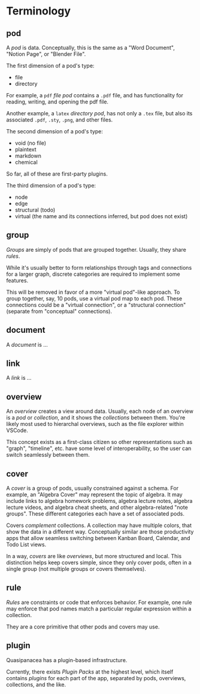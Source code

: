 # Terminology

## pod

A _pod_ is data. Conceptually, this is the same as a "Word Document", "Notion Page", or "Blender File".

The first dimension of a pod's type:

- file
- directory

For example, a `pdf` _file pod_ contains a `.pdf` file, and has functionality for reading, writing, and opening the pdf file.

Another example, a `latex` _directory pod_, has not only a `.tex` file, but also its associated `.pdf`, `.sty`, `.png`, and other files.

The second dimension of a pod's type:

- void (no file)
- plaintext
- markdown
- chemical

So far, all of these are first-party plugins.

The third dimension of a pod's type:

- node
- edge
- structural (todo)
- virtual (the name and its connections inferred, but pod does not exist)

## group

_Groups_ are simply of pods that are grouped together. Usually, they share _rules_.

While it's usually better to form relationships through tags and connections for a larger graph, discrete categories are required to implement some features.

This will be removed in favor of a more "virtual pod"-like approach. To group together, say, 10 pods, use a virtual pod map to each pod. These connections could be a "virtual connection", or a "structural connection" (separate from "conceptual" connections).

## document

A _document_ is ...

## link

A _link_ is ...

## overview

An _overview_ creates a view around data. Usually, each node of an overview is a _pod_ or _collection_, and it shows the _collections_ between them. You're likely most used to hierarchal overviews, such as the file explorer within VSCode.

This concept exists as a first-class citizen so other representations such as "graph", "timeline", etc. have some level of interoperability, so the user can switch seamlessly between them.

## cover

A _cover_ is a group of pods, usually constrained against a schema. For example, an "Algebra Cover" may represent the topic of algebra. It may include links to algebra homework problems, algebra lecture notes, algebra lecture videos, and algebra cheat sheets, and other algebra-related "note groups". These different categories each have a set of associated pods.

Covers _complement_ collections. A collection may have multiple colors, that show the data in a different way. Conceptually similar are those productivity apps that allow seamless switching between Kanban Board, Calendar, and Todo List views.

In a way, _covers_ are like _overviews_, but more structured and local. This distinction helps keep covers simple, since they only cover pods, often in a single group (not multiple groups or covers themselves).

## rule

_Rules_ are constraints or code that enforces behavior. For example, one rule may enforce that pod names match a particular regular expression within a collection.

They are a core primitive that other pods and covers may use.

## plugin

Quasipanacea has a plugin-based infrastructure.

Currently, there exists _Plugin Packs_ at the highest level, which itself contains _plugins_ for each part of the app, separated by pods, overviews, collections, and the like.
